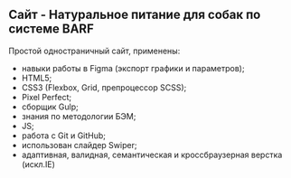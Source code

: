 ## Сайт - Натуральное питание для собак по системе BARF

Простой одностраничный сайт, применены:
- навыки работы в Figma (экспорт графики и параметров);
- HTML5; 
- CSS3 (Flexbox, Grid, препроцессор SCSS);
- Pixel Perfect;
- сборщик Gulp;
- знания по методологии БЭМ;
- JS;
- работа с Git и GitHub;
- использован слайдер Swiper;
- адаптивная, валидная, семантическая и кроссбраузерная верстка (искл.IE)
